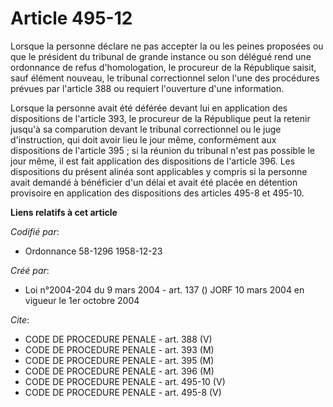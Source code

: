 # Article 495-12

Lorsque la personne déclare ne pas accepter la ou les peines proposées ou que le président du tribunal de grande instance ou
son délégué rend une ordonnance de refus d'homologation, le procureur de la République saisit, sauf élément nouveau, le
tribunal correctionnel selon l'une des procédures prévues par l'article 388 ou requiert l'ouverture d'une information.

Lorsque la personne avait été déférée devant lui en application des dispositions de l'article 393, le procureur de la
République peut la retenir jusqu'à sa comparution devant le tribunal correctionnel ou le juge d'instruction, qui doit avoir
lieu le jour même, conformément aux dispositions de l'article 395 ; si la réunion du tribunal n'est pas possible le jour
même, il est fait application des dispositions de l'article 396. Les dispositions du présent alinéa sont applicables y
compris si la personne avait demandé à bénéficier d'un délai et avait été placée en détention provisoire en application des
dispositions des articles 495-8 et 495-10.

**Liens relatifs à cet article**

_Codifié par_:

  - Ordonnance 58-1296 1958-12-23

_Créé par_:

  - Loi n°2004-204 du 9 mars 2004 - art. 137 () JORF 10 mars 2004 en vigueur le 1er octobre 2004

_Cite_:

  - CODE DE PROCEDURE PENALE - art. 388 (V)
  - CODE DE PROCEDURE PENALE - art. 393 (M)
  - CODE DE PROCEDURE PENALE - art. 395 (M)
  - CODE DE PROCEDURE PENALE - art. 396 (M)
  - CODE DE PROCEDURE PENALE - art. 495-10 (V)
  - CODE DE PROCEDURE PENALE - art. 495-8 (V)

